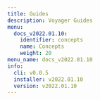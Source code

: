 ```yaml
---
title: Guides
description: Voyager Guides
menu:
  docs_v2022.01.10:
    identifier: concepts
    name: Concepts
    weight: 20
menu_name: docs_v2022.01.10
info:
  cli: v0.0.5
  installer: v2022.01.10
  version: v2022.01.10
---
```


